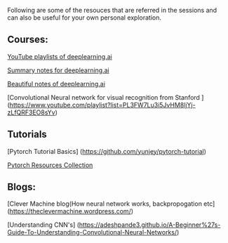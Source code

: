 Following are some of the resouces that are referred in the sessions and can also be useful for your own personal exploration.

## Courses:

[YouTube playlists of deeplearning.ai](https://www.youtube.com/channel/UCcIXc5mJsHVYTZR1maL5l9w/playlists)

[Summary notes for deeplearning.ai](https://github.com/mbadry1/DeepLearning.ai-Summary)

[Beautiful notes of deeplearning.ai](https://www.slideshare.net/TessFerrandez/notes-from-coursera-deep-learning-courses-by-andrew-ng)

[Convolutional Neural network for visual recognition from Stanford ] (https://www.youtube.com/playlist?list=PL3FW7Lu3i5JvHM8ljYj-zLfQRF3EO8sYv)


## Tutorials

[Pytorch Tutorial Basics] (https://github.com/yunjey/pytorch-tutorial)

[Pytorch Resources Collection](https://github.com/bharathgs/Awesome-pytorch-list)


## Blogs:

[Clever Machine blog(How neural network works, backpropogation etc] (https://theclevermachine.wordpress.com/) 

[Understanding CNN's] (https://adeshpande3.github.io/A-Beginner%27s-Guide-To-Understanding-Convolutional-Neural-Networks/)

